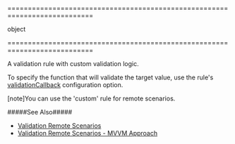 <!--**
/*-------------------------------------------
    Auto-generated file. Do not modify.
-------------------------------------------

**-->
===========================================================================
<!--type-->object<!--/type-->
===========================================================================

<!--shortDescription-->
A validation rule with custom validation logic.
<!--/shortDescription-->

<!--fullDescription-->
To specify the function that will validate the target value, use the rule's [validationCallback](/Documentation/ApiReference/UI_Widgets/dxValidator/Validation_Rules/CustomRule/#validationCallback) configuration option.

[note]You can use the 'custom' rule for remote scenarios. 

#####See Also#####
- [Validation Remote Scenarios](/Documentation/Guide/Widgets/Common/UI_Widgets/Validation/#Remote_Scenarios)
- [Validation Remote Scenarios - MVVM Approach](/Documentation/Guide/Widgets/Common/UI_Widgets/Validation_-_MVVM_Approach/#Remote_Scenarios)

<!--/fullDescription-->
